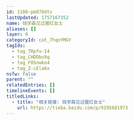 ```yaml
---
id: 1100-pm870dtv
lastUpdated: 1757167352
name: 钱学森见过猩红女士
aliases: []
layer: 6
categoryId: cat_7hqnYMGY
tagIds:
  - tag_TRpfu-I4
  - tag_CHDDbu9q
  - tag_F0Snwko4
  - tag_Z-cEla6x
nsfw: false
parent: ""
relatedEntries: []
timelineEvents: []
titledLinks:
  - title: "相关链接: 钱学森见过猩红女士"
    url: https://tieba.baidu.com/p/9195681973
---
```


